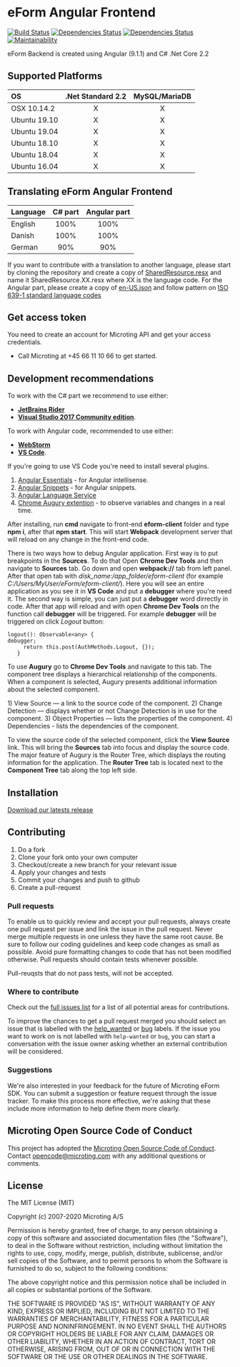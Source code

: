 # eForm Angular Frontend

[![Build Status](https://travis-ci.org/microting/eform-angular-frontend.svg?branch=master)](https://travis-ci.org/microting/eform-angular-frontend) 
[![Dependencies Status](https://david-dm.org/microting/eform-angular-frontend/stable/status.svg?path=eform-client)](https://david-dm.org/microting/eform-angular-frontend/stable?path=eform-client)
[![Dependencies Status](https://david-dm.org/microting/eform-angular-frontend/stable/dev-status.svg?path=eform-client)](https://david-dm.org/microting/eform-angular-frontend/stable?path=eform-client&type=dev)
[![Maintainability](https://api.codeclimate.com/v1/badges/383f012a79c7bea1101e/maintainability)](https://codeclimate.com/github/microting/eform-angular-frontend/maintainability)

eForm Backend is created using Angular \(9.1.1\) and C\# .Net Core 2.2

## Supported Platforms

| OS | .Net Standard 2.2 | MySQL/MariaDB |
| :--- | :---: | :---: |
| OSX 10.14.2 | X | X |
| Ubuntu 19.10 | X | X |
| Ubuntu 19.04 | X | X |
| Ubuntu 18.10 | X | X |
| Ubuntu 18.04 | X | X |
| Ubuntu 16.04 | X | X |

## Translating eForm Angular Frontend

| Language | C\# part | Angular part |
| :--- | :---: | :---: |
| English | 100% | 100% |
| Danish | 100% | 100% |
| German | 90% | 90% |

If you want to contribute with a translation to another language, please start by cloning the repository and create a copy of [SharedResource.resx](https://github.com/microting/eform-angular-frontend/blob/master/eFormAPI/eFormAPI.Web/Resources/SharedResource.resx) and name it SharedResource.XX.resx where XX is the language code. For the Angular part, please create a copy of [en-US.json](https://github.com/microting/eform-angular-frontend/blob/master/eform-client/src/assets/i18n/en-US.json) and follow pattern on [ISO 639-1 standard language codes](https://www.andiamo.co.uk/resources/iso-language-codes/)

## Get access token

You need to create an account for Microting API and get your access credentials.

* Call Microting at +45 66 11 10 66 to get started.

## Development recommendations

To work with the C\# part we recommend to use either:

* [**JetBrains Rider**](https://www.jetbrains.com/rider/)
* [**Visual Studio 2017 Community edition**](https://www.visualstudio.com/vs/community/).

To work with Angular code, recommended to use either:

* [**WebStorm**](https://www.jetbrains.com/webstorm/)
* [**VS Code**](https://code.visualstudio.com). 

If you're going to use VS Code you're need to install several plugins.

1. [Angular Essentials](https://marketplace.visualstudio.com/items?itemName=johnpapa.angular-essentials)  - for Angular intellisense.
2. [Angular Snippets](https://marketplace.visualstudio.com/items?itemName=Mikael.Angular-BeastCode)  - for Angular snippets.
3. [Angular Language Service](https://marketplace.visualstudio.com/items?itemName=johnpapa.angular-essentials) 
4. [Chrome Augury extention](https://augury.angular.io/) - to observe variables and changes in a real time.

After installing, run **cmd** navigate to front-end **eform-client** folder and type **npm i**, after that **npm start**. This will start **Webpack** development server that will reload on any change in the front-end code.

There is two ways how to debug Angular application. First way is to put breakpoints in the **Sources**. To do that Open **Chrome Dev Tools** and then navigate to **Sources** tab. Go down and open **webpack://** tab from left panel. After that open tab with _disk\_name:/app\_folder/eform-client_ \(for example _C:/Users/MyUser/eForm/eform-client/_\). Here you will see an entire application as you see it in **VS Code** and put a **debugger** where you're need it. The second way is simple, you can just put a **debugger** word dirrectly in code. After that app will reload and with open **Chrome Dev Tools** on the function call **debugger** will be triggered. For example **debugger** will be triggered on click _Logout_ button:

```text
logout(): Observable<any> {
debugger;
     return this.post(AuthMethods.Logout, {});
   }
```

To use **Augury** go to **Chrome Dev Tools** and navigate to this tab. The component tree displays a hierarchical relationship of the components. When a component is selected, Augury presents additional information about the selected component.

1\) View Source — a link to the source code of the component. 2\) Change Detection — displays whether or not Change Detection is in use for the component. 3\) Object Properties — lists the properties of the component. 4\) Dependencies - lists the dependencies of the component.

To view the source code of the selected component, click the **View Source** link. This will bring the **Sources** tab into focus and display the source code. The major feature of Augury is the Router Tree, which displays the routing information for the application. The **Router Tree** tab is located next to the **Component Tree** tab along the top left side.

## Installation

[Download our latests release](https://github.com/microting/eform-angular-frontend/releases)

## Contributing

1. Do a fork
2. Clone your fork onto your own computer
3. Checkout/create a new branch for your relevant issue
4. Apply your changes and tests
5. Commit your changes and push to github
6. Create a pull-request

### Pull requests

To enable us to quickly review and accept your pull requests, always create one pull request per issue and link the issue in the pull request. Never merge multiple requests in one unless they have the same root cause. Be sure to follow our coding guidelines and keep code changes as small as possible. Avoid pure formatting changes to code that has not been modified otherwise. Pull requests should contain tests whenever possible.

Pull-reuqsts that do not pass tests, will not be accepted.

### Where to contribute

Check out the [full issues list](https://github.com/microting/eform-angular-frontend/issues) for a list of all potential areas for contributions.

To improve the chances to get a pull request merged you should select an issue that is labelled with the [help\_wanted](https://github.com/microting/eform-angular-frontend/issues?q=is%3Aissue+is%3Aopen+label%3Ahelp_wanted) or [bug](https://github.com/microting/eform-angular-frontend/issues?q=is%3Aissue+is%3Aopen+label%3Abug) labels. If the issue you want to work on is not labelled with `help-wanted` or `bug`, you can start a conversation with the issue owner asking whether an external contribution will be considered.

### Suggestions

We're also interested in your feedback for the future of Microting eForm SDK. You can submit a suggestion or feature request through the issue tracker. To make this process more effective, we're asking that these include more information to help define them more clearly.

## Microting Open Source Code of Conduct

This project has adopted the [Microting Open Source Code of Conduct](https://www.microting.com/microting-open-source-code-of-conduct). Contact opencode@microting.com with any additional questions or comments.

## License

The MIT License \(MIT\)

Copyright \(c\) 2007-2020 Microting A/S

Permission is hereby granted, free of charge, to any person obtaining a copy of this software and associated documentation files \(the "Software"\), to deal in the Software without restriction, including without limitation the rights to use, copy, modify, merge, publish, distribute, sublicense, and/or sell copies of the Software, and to permit persons to whom the Software is furnished to do so, subject to the following conditions:

The above copyright notice and this permission notice shall be included in all copies or substantial portions of the Software.

THE SOFTWARE IS PROVIDED "AS IS", WITHOUT WARRANTY OF ANY KIND, EXPRESS OR IMPLIED, INCLUDING BUT NOT LIMITED TO THE WARRANTIES OF MERCHANTABILITY, FITNESS FOR A PARTICULAR PURPOSE AND NONINFRINGEMENT. IN NO EVENT SHALL THE AUTHORS OR COPYRIGHT HOLDERS BE LIABLE FOR ANY CLAIM, DAMAGES OR OTHER LIABILITY, WHETHER IN AN ACTION OF CONTRACT, TORT OR OTHERWISE, ARISING FROM, OUT OF OR IN CONNECTION WITH THE SOFTWARE OR THE USE OR OTHER DEALINGS IN THE SOFTWARE.

